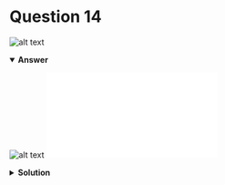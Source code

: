 # Question 14
![alt text](q14.png)

<details open>
<summary><b>Answer</b></summary>

![alt text](a14.svg)
![alt text](a14.py)
</details>

<details>
<summary><b>Solution</b></summary>

![alt text](s14.png)</details>